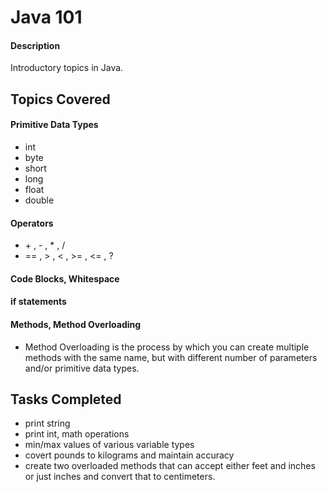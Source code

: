 # Java 101

#### Description
Introductory topics in Java.

## Topics Covered

#### Primitive Data Types
* int
* byte
* short
* long
* float
* double

#### Operators
* \+ , - , * , /
* == , > , < , >= , <= , ?

#### Code Blocks, Whitespace

#### if statements

#### Methods, Method Overloading
* Method Overloading is the process by which you can create multiple methods with the same name, but with different number of parameters and/or primitive data types.

## Tasks Completed
* print string
* print int, math operations
* min/max values of various variable types
* covert pounds to kilograms and maintain accuracy
* create two overloaded methods that can accept either feet and inches or just inches and convert that to centimeters.

